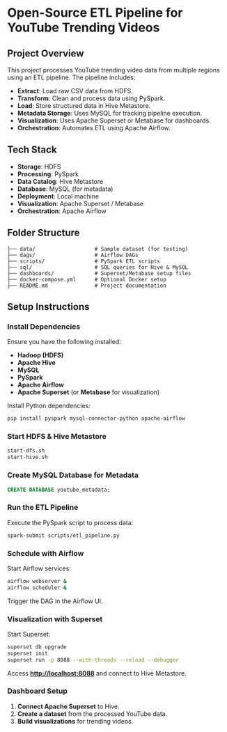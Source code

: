 # Open-Source ETL Pipeline for YouTube Trending Videos

## Project Overview

This project processes YouTube trending video data from multiple regions using an ETL pipeline. The pipeline includes:

- **Extract**: Load raw CSV data from HDFS.
- **Transform**: Clean and process data using PySpark.
- **Load**: Store structured data in Hive Metastore.
- **Metadata Storage**: Uses MySQL for tracking pipeline execution.
- **Visualization**: Uses Apache Superset or Metabase for dashboards.
- **Orchestration**: Automates ETL using Apache Airflow.

## Tech Stack

- **Storage**: HDFS
- **Processing**: PySpark
- **Data Catalog**: Hive Metastore
- **Database**: MySQL (for metadata)
- **Deployment**: Local machine
- **Visualization**: Apache Superset / Metabase
- **Orchestration**: Apache Airflow

## Folder Structure

```
├── data/                   # Sample dataset (for testing)
├── dags/                   # Airflow DAGs
├── scripts/                # PySpark ETL scripts
├── sql/                    # SQL queries for Hive & MySQL
├── dashboards/             # Superset/Metabase setup files
├── docker-compose.yml      # Optional Docker setup
├── README.md               # Project documentation
```

## Setup Instructions

### Install Dependencies

Ensure you have the following installed:

- **Hadoop (HDFS)**
- **Apache Hive**
- **MySQL**
- **PySpark**
- **Apache Airflow**
- **Apache Superset** (or **Metabase** for visualization)

Install Python dependencies:

```bash
pip install pyspark mysql-connector-python apache-airflow
```

### Start HDFS & Hive Metastore

```bash
start-dfs.sh
start-hive.sh
```

### Create MySQL Database for Metadata

```sql
CREATE DATABASE youtube_metadata;
```

### Run the ETL Pipeline

Execute the PySpark script to process data:

```bash
spark-submit scripts/etl_pipeline.py
```

### Schedule with Airflow

Start Airflow services:

```bash
airflow webserver &
airflow scheduler &
```

Trigger the DAG in the Airflow UI.

### Visualization with Superset

Start Superset:

```bash
superset db upgrade
superset init
superset run -p 8088 --with-threads --reload --debugger
```

Access **[http://localhost:8088](http://localhost:8088)** and connect to Hive Metastore.

### Dashboard Setup

1. **Connect Apache Superset** to Hive.
2. **Create a dataset** from the processed YouTube data.
3. **Build visualizations** for trending videos.

